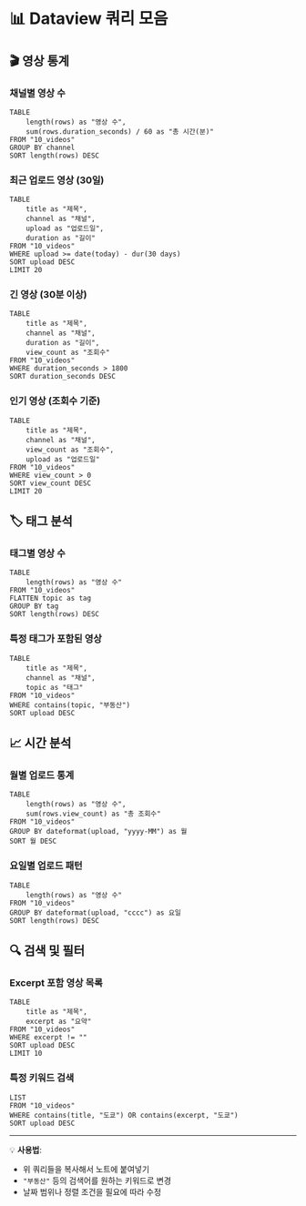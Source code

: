 # 📊 Dataview 쿼리 모음

## 🎬 영상 통계

### 채널별 영상 수
```dataview
TABLE 
    length(rows) as "영상 수",
    sum(rows.duration_seconds) / 60 as "총 시간(분)"
FROM "10_videos"
GROUP BY channel
SORT length(rows) DESC
```

### 최근 업로드 영상 (30일)
```dataview
TABLE 
    title as "제목",
    channel as "채널", 
    upload as "업로드일",
    duration as "길이"
FROM "10_videos"
WHERE upload >= date(today) - dur(30 days)
SORT upload DESC
LIMIT 20
```

### 긴 영상 (30분 이상)
```dataview
TABLE 
    title as "제목",
    channel as "채널",
    duration as "길이",
    view_count as "조회수"
FROM "10_videos"
WHERE duration_seconds > 1800
SORT duration_seconds DESC
```

### 인기 영상 (조회수 기준)
```dataview
TABLE 
    title as "제목",
    channel as "채널",
    view_count as "조회수",
    upload as "업로드일"
FROM "10_videos"
WHERE view_count > 0
SORT view_count DESC
LIMIT 20
```

## 🏷️ 태그 분석

### 태그별 영상 수
```dataview
TABLE 
    length(rows) as "영상 수"
FROM "10_videos"
FLATTEN topic as tag
GROUP BY tag
SORT length(rows) DESC
```

### 특정 태그가 포함된 영상
```dataview
TABLE 
    title as "제목",
    channel as "채널",
    topic as "태그"
FROM "10_videos"
WHERE contains(topic, "부동산")
SORT upload DESC
```

## 📈 시간 분석

### 월별 업로드 통계
```dataview
TABLE 
    length(rows) as "영상 수",
    sum(rows.view_count) as "총 조회수"
FROM "10_videos"
GROUP BY dateformat(upload, "yyyy-MM") as 월
SORT 월 DESC
```

### 요일별 업로드 패턴
```dataview
TABLE 
    length(rows) as "영상 수"
FROM "10_videos"
GROUP BY dateformat(upload, "cccc") as 요일
SORT length(rows) DESC
```

## 🔍 검색 및 필터

### Excerpt 포함 영상 목록
```dataview
TABLE 
    title as "제목",
    excerpt as "요약" 
FROM "10_videos"
WHERE excerpt != ""
SORT upload DESC
LIMIT 10
```

### 특정 키워드 검색
```dataview
LIST
FROM "10_videos"
WHERE contains(title, "도쿄") OR contains(excerpt, "도쿄")
SORT upload DESC
```

---

💡 **사용법**: 
- 위 쿼리들을 복사해서 노트에 붙여넣기
- `"부동산"` 등의 검색어를 원하는 키워드로 변경
- 날짜 범위나 정렬 조건을 필요에 따라 수정
